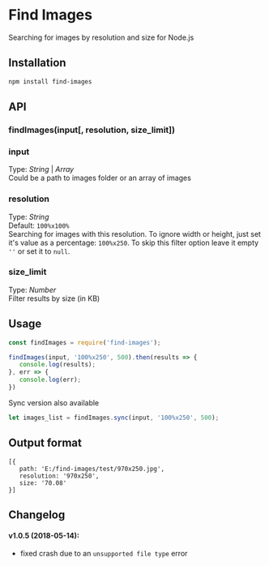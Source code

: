 # Find Images   
Searching for images by resolution and size for Node.js



## Installation
```bash
npm install find-images
```


## API

### findImages(input[, resolution, size_limit])

### input
Type: _String_ | _Array_  
Could be a path to images folder or an array of images  


### resolution
Type: _String_  
Default: `100%x100%`   
Searching for images with this resolution. To ignore width or height, just set it's value as a percentage: `100%x250`. To skip this filter option leave it empty `''` or set it to `null`.


### size_limit
Type: _Number_  
Filter results by size (in KB)  



## Usage
```javascript
const findImages = require('find-images');

findImages(input, '100%x250', 500).then(results => {
   console.log(results);
}, err => {
   console.log(err);
})
```

Sync version also available
```javascript
let images_list = findImages.sync(input, '100%x250', 500);
```


## Output format
```
[{
   path: 'E:/find-images/test/970x250.jpg',
   resolution: '970x250',
   size: '70.08' 
}]
```




## Changelog 
#### v1.0.5 (2018-05-14):
- fixed crash due to an `unsupported file type` error
